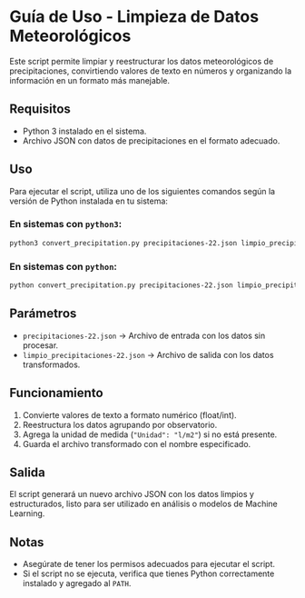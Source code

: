 # Guía de Uso - Limpieza de Datos Meteorológicos

Este script permite limpiar y reestructurar los datos meteorológicos de precipitaciones, convirtiendo valores de texto en números y organizando la información en un formato más manejable.

## Requisitos
- Python 3 instalado en el sistema.
- Archivo JSON con datos de precipitaciones en el formato adecuado.

## Uso
Para ejecutar el script, utiliza uno de los siguientes comandos según la versión de Python instalada en tu sistema:

### En sistemas con `python3`:
```bash
python3 convert_precipitation.py precipitaciones-22.json limpio_precipitaciones-22.json
```

### En sistemas con `python`:
```bash
python convert_precipitation.py precipitaciones-22.json limpio_precipitaciones-22.json
```

## Parámetros
- `precipitaciones-22.json` → Archivo de entrada con los datos sin procesar.
- `limpio_precipitaciones-22.json` → Archivo de salida con los datos transformados.

## Funcionamiento
1. Convierte valores de texto a formato numérico (float/int).
2. Reestructura los datos agrupando por observatorio.
3. Agrega la unidad de medida (`"Unidad": "l/m2"`) si no está presente.
4. Guarda el archivo transformado con el nombre especificado.

## Salida
El script generará un nuevo archivo JSON con los datos limpios y estructurados, listo para ser utilizado en análisis o modelos de Machine Learning.

## Notas
- Asegúrate de tener los permisos adecuados para ejecutar el script.
- Si el script no se ejecuta, verifica que tienes Python correctamente instalado y agregado al `PATH`.

